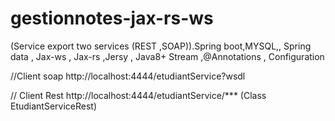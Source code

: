 # gestionnotes-jax-rs-ws
(Service export two services (REST ,SOAP)).Spring boot,MYSQL,, Spring data , Jax-ws , Jax-rs ,Jersy , Java8+ Stream ,@Annotations , Configuration

//Client soap
http://localhost:4444/etudiantService?wsdl



// Client Rest
http://localhost:4444/etudiantService/***  (Class EtudiantServiceRest)
